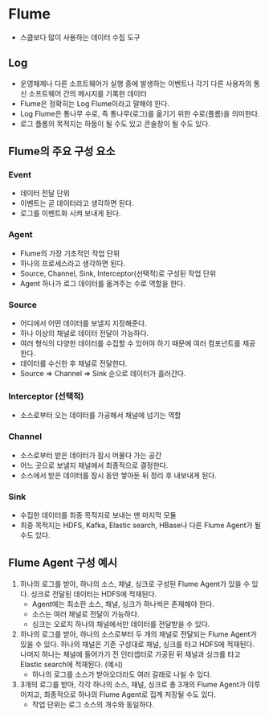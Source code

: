 # Flume
- 스쿱보다 많이 사용하는 데이터 수집 도구

## Log
- 운영체제나 다른 소프트웨어가 실행 중에 발생하는 이벤트나 각기 다른 사용자의 통신 소프트웨어 간의 메시지를 기록한 데이터
- Flume은 정확히는 Log Flume이라고 말해야 한다.
- Log Flume은 통나무 수로, 즉 통나무(로그)를 옮기기 위한 수로(플롬)을 의미한다.
- 로그 플롬의 목적지는 하둡이 될 수도 있고 콘솔창이 될 수도 있다.

## Flume의 주요 구성 요소
### Event
- 데이터 전달 단위
- 이벤트는 곧 데이터라고 생각하면 된다.
- 로그를 이벤트화 시켜 보내게 된다.

### Agent
- Flume의 가장 기초적인 작업 단위
- 하나의 프로세스라고 생각하면 된다.
- Source, Channel, Sink, Interceptor(선택적)로 구성된 작업 단위
- Agent 하나가 로그 데이터를 옮겨주는 수로 역할을 한다.

### Source
- 어디에서 어떤 데이터를 보낼지 지정해준다.
- 하나 이상의 채널로 데이터 전달이 가능하다.
- 여러 형식의 다양한 데이터를 수집할 수 있어야 하기 때문에 여러 컴포넌트를 제공한다.
- 데이터를 수신한 후 채널로 전달한다.
- Source => Channel => Sink 순으로 데이터가 흘러간다.

### Interceptor (선택적)
- 소스로부터 오는 데이터를 가공해서 채널에 넘기는 역할

### Channel
- 소스로부터 받은 데이터가 잠시 머물다 가는 공간
- 어느 곳으로 보낼지 채널에서 최종적으로 결정한다.
- 소스에서 받은 데이터를 잠시 동안 쌓아둔 뒤 정리 후 내보내게 된다.

### Sink
- 수집한 데이터를 최종 목적지로 보내는 맨 마지막 모듈
- 최종 목적지는 HDFS, Kafka, Elastic search, HBase나 다른 Flume Agent가 될 수도 있다.

## Flume Agent 구성 예시
1. 하나의 로그를 받아, 하나의 소스, 채널, 싱크로 구성된 Flume Agent가 있을 수 있다. 싱크로 전달된 데이터는 HDFS에 적재된다.
   - Agent에는 최소한 소스, 채널, 싱크가 하나씩은 존재해야 한다.
   - 소스는 여러 채널로 전달이 가능하다.
   - 싱크는 오로지 하나의 채널에서만 데이터를 전달받을 수 있다.
2. 하나의 로그를 받아, 하나의 소스로부터 두 개의 채널로 전달되는 Flume Agent가 있을 수 있다. 하나의 채널은 기존 구성대로 채널, 싱크를 타고 HDFS에 적재된다. 나머지 하나는 채널에 들어가기 전 인터셉터로 가공된 뒤 채널과 싱크를 타고 Elastic search에 적재된다. (예시)
   - 하나의 로그를 소스가 받아오더라도 여러 갈래로 나뉠 수 있다.
3. 3개의 로그를 받아, 각각 하나의 소스, 채널, 싱크로 총 3개의 Flume Agent가 이루어지고, 최종적으로 하나의 Flume Agent로 집계 저장될 수도 있다.
   - 작업 단위는 로그 소스의 개수와 동일하다.